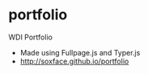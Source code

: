 # portfolio
WDI Portfolio

- Made using Fullpage.js and Typer.js
- http://soxface.github.io/portfolio
